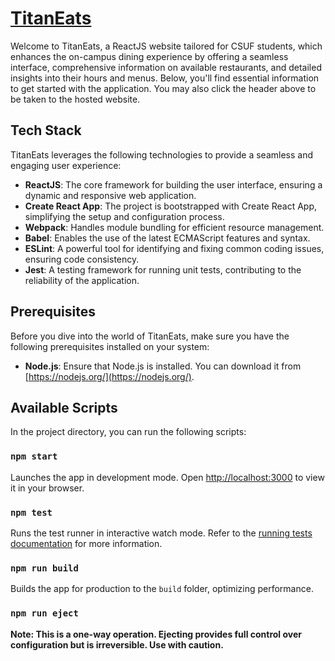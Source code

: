 # [TitanEats](https://titaneats.netlify.app/)

Welcome to TitanEats, a ReactJS website tailored for CSUF students, which enhances the on-campus dining experience by offering a seamless interface, comprehensive information on available restaurants, and detailed insights into their hours and menus. Below, you'll find essential information to get started with the application. You may also click the header above to be taken to
the hosted website.

## Tech Stack

TitanEats leverages the following technologies to provide a seamless and engaging user experience:

- **ReactJS**: The core framework for building the user interface, ensuring a dynamic and responsive web application.
- **Create React App**: The project is bootstrapped with Create React App, simplifying the setup and configuration process.
- **Webpack**: Handles module bundling for efficient resource management.
- **Babel**: Enables the use of the latest ECMAScript features and syntax.
- **ESLint**: A powerful tool for identifying and fixing common coding issues, ensuring code consistency.
- **Jest**: A testing framework for running unit tests, contributing to the reliability of the application.

## Prerequisites

Before you dive into the world of TitanEats, make sure you have the following prerequisites installed on your system:

- **Node.js**: Ensure that Node.js is installed. You can download it from [https://nodejs.org/](https://nodejs.org/).

## Available Scripts

In the project directory, you can run the following scripts:

### `npm start`

Launches the app in development mode. Open [http://localhost:3000](http://localhost:3000) to view it in your browser.

### `npm test`

Runs the test runner in interactive watch mode. Refer to the [running tests documentation](https://facebook.github.io/create-react-app/docs/running-tests) for more information.

### `npm run build`

Builds the app for production to the `build` folder, optimizing performance.

### `npm run eject`

**Note: This is a one-way operation. Ejecting provides full control over configuration but is irreversible. Use with caution.**
